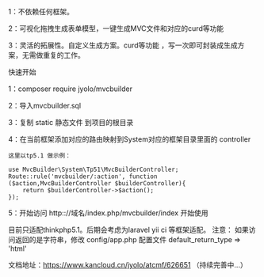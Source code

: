 1：不依赖任何框架。

2：可视化拖拽生成表单模型，一键生成MVC文件和对应的curd等功能

3：灵活的拓展性。自定义生成方案。curd等功能 ，写一次即可封装成生成方案，无需做重复的工作。

快速开始 

1：composer require jyolo/mvcbuilder 

2：导入mvcbuilder.sql

3：复制 static 静态文件 到项目的根目录 

4：在当前框架添加对应的路由映射到System对应的框架目录里面的 controller

    这里以tp5.1 做示例：
    
    use MvcBuilder\System\Tp51\MvcBuilderController;
    Route::rule('mvcbuilder/:action', function ($action,MvcBuilderController $builderController){
        return $builderController->$action();
    });
        
5：开始访问 http:://域名/index.php/mvcbuilder/index 开始使用  

目前只适配thinkphp5.1。后期会考虑为laravel yii ci 等框架适配。
注意： 如果访问返回的是字符串，修改 config/app.php 配置文件  default_return_type => 'html'

文档地址：https://www.kancloud.cn/jyolo/atcmf/626651 （持续完善中...）

